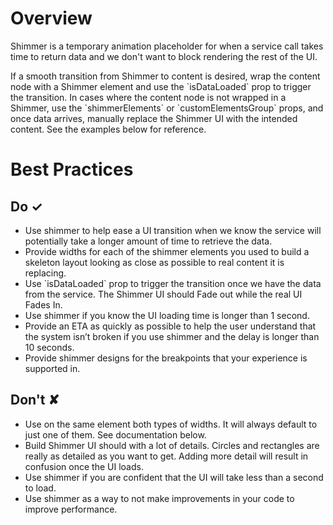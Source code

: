 # Overview
Shimmer is a temporary animation placeholder for when a service call takes time to return data and we don&#39;t want to block rendering the rest of the UI.

If a smooth transition from Shimmer to content is desired, wrap the content node with a Shimmer element and use the &#x60;isDataLoaded&#x60; prop to trigger the transition. In cases where the content node is not wrapped in a Shimmer, use the &#x60;shimmerElements&#x60; or &#x60;customElementsGroup&#x60; props, and once data arrives, manually replace the Shimmer UI with the intended content. See the examples below for reference.


# Best Practices

## Do &#10003;

- Use shimmer to help ease a UI transition when we know the service will potentially take a longer amount of time to retrieve the data.
- Provide widths for each of the shimmer elements you used to build a skeleton layout looking as close as possible to real content it is replacing.
- Use &#x60;isDataLoaded&#x60; prop to trigger the transition once we have the data from the service. The Shimmer UI should Fade out while the real UI Fades In.
- Use shimmer if you know the UI loading time is longer than 1 second.
- Provide an ETA as quickly as possible to help the user understand that the system isn’t broken if you use shimmer and the delay is longer than 10 seconds.
- Provide shimmer designs for the breakpoints that your experience is supported in.

## Don't &#10008;

- Use on the same element both types of widths. It will always default to just one of them. See documentation below.
- Build Shimmer UI should with a lot of details. Circles and rectangles are really as detailed as you want to get. Adding more detail will result in confusion once the UI loads.
- Use shimmer if you are confident that the UI will take less than a second to load.
- Use shimmer as a way to not make improvements in your code to improve performance.